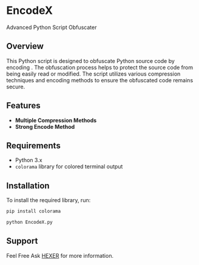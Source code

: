 # EncodeX
Advanced Python Script Obfuscater

## Overview

This Python script is designed to obfuscate Python source code by encoding . The obfuscation process helps to protect the source code from being easily read or modified. The script utilizes various compression techniques and encoding methods to ensure the obfuscated code remains secure.

## Features

- **Multiple Compression Methods**
- **Strong Encode Method**


## Requirements

- Python 3.x
- `colorama` library for colored terminal output

## Installation

To install the required library, run:

```bash
pip install colorama
```
```bash
python EncodeX.py
```

## Support 

Feel Free Ask [HEXER](https:https://t.me/H3X4R) for more information.
